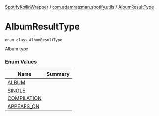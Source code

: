 [SpotifyKotlinWrapper](../../index.md) / [com.adamratzman.spotify.utils](../index.md) / [AlbumResultType](./index.md)

# AlbumResultType

`enum class AlbumResultType`

Album type

### Enum Values

| Name | Summary |
|---|---|
| [ALBUM](-a-l-b-u-m.md) |  |
| [SINGLE](-s-i-n-g-l-e.md) |  |
| [COMPILATION](-c-o-m-p-i-l-a-t-i-o-n.md) |  |
| [APPEARS_ON](-a-p-p-e-a-r-s_-o-n.md) |  |
